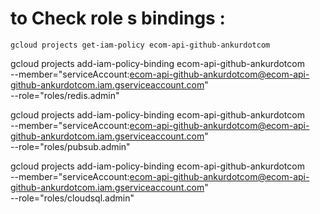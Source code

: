 
# to Check role s bindings :
```
gcloud projects get-iam-policy ecom-api-github-ankurdotcom
```


gcloud projects add-iam-policy-binding ecom-api-github-ankurdotcom \
  --member="serviceAccount:ecom-api-github-ankurdotcom@ecom-api-github-ankurdotcom.iam.gserviceaccount.com" \
  --role="roles/redis.admin"


gcloud projects add-iam-policy-binding ecom-api-github-ankurdotcom \
  --member="serviceAccount:ecom-api-github-ankurdotcom@ecom-api-github-ankurdotcom.iam.gserviceaccount.com" \
  --role="roles/pubsub.admin"

  gcloud projects add-iam-policy-binding ecom-api-github-ankurdotcom \
  --member="serviceAccount:ecom-api-github-ankurdotcom@ecom-api-github-ankurdotcom.iam.gserviceaccount.com" \
  --role="roles/cloudsql.admin"